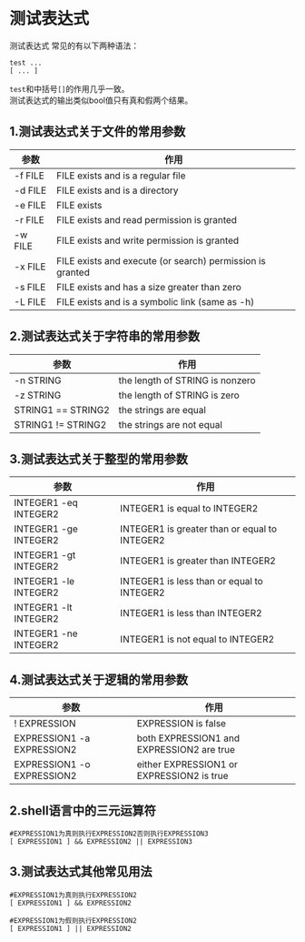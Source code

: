 # 测试表达式
测试表达式 常见的有以下两种语法：<br>
```
test ...
[ ... ]
```
``test``和中括号``[]``的作用几乎一致。<br>
测试表达式的输出类似bool值只有真和假两个结果。<br>

## 1.测试表达式关于文件的常用参数

|参数|作用|
|----|---|
| -f FILE  | FILE exists and is a regular file  |
|  -d FILE |  FILE exists and is a directory |
|  -e FILE |  FILE exists |
| -r FILE  | FILE exists and read permission is granted  |
|  -w FILE | FILE exists and write permission is granted  |
| -x FILE  | FILE exists and execute (or search) permission is granted  |
|  -s FILE |  FILE exists and has a size greater than zero |
|  -L FILE |  FILE exists and is a symbolic link (same as -h) |


## 2.测试表达式关于字符串的常用参数

|参数|作用|
|----|---|
| -n STRING  |  the length of STRING is nonzero |
| -z STRING  | the length of STRING is zero  |
| STRING1 == STRING2  | the strings are equal  |
| STRING1 != STRING2  | the strings are not equal  |


## 3.测试表达式关于整型的常用参数

|参数|作用|
|----|---|
| INTEGER1 -eq INTEGER2   | INTEGER1 is equal to INTEGER2  |
| INTEGER1 -ge INTEGER2  | INTEGER1 is greater than or equal to INTEGER2  |
| INTEGER1 -gt INTEGER2  |  INTEGER1 is greater than INTEGER2 |
|  INTEGER1 -le INTEGER2 | INTEGER1 is less than or equal to INTEGER2  |
| INTEGER1 -lt INTEGER2  | INTEGER1 is less than INTEGER2  |
| INTEGER1 -ne INTEGER2  | INTEGER1 is not equal to INTEGER2  |


## 4.测试表达式关于逻辑的常用参数

|参数|作用|
|---|----|
| ! EXPRESSION  | EXPRESSION is false  |
| EXPRESSION1 -a EXPRESSION2  | both EXPRESSION1 and EXPRESSION2 are true  |
| EXPRESSION1 -o EXPRESSION2  |  either EXPRESSION1 or EXPRESSION2 is true |

## 2.shell语言中的三元运算符
```shell
#EXPRESSION1为真则执行EXPRESSION2否则执行EXPRESSION3
[ EXPRESSION1 ] && EXPRESSION2 || EXPRESSION3
```

## 3.测试表达式其他常见用法
```shell
#EXPRESSION1为真则执行EXPRESSION2
[ EXPRESSION1 ] && EXPRESSION2

#EXPRESSION1为假则执行EXPRESSION2
[ EXPRESSION1 ] || EXPRESSION2
```






























#
